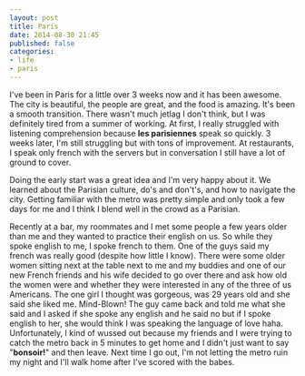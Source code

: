 ```yaml
---
layout: post
title: Paris
date: 2014-08-30 21:45
published: false
categories:
- life
- paris
---
```


I've been in Paris for a little over 3 weeks now and it has been awesome. The city is beautiful, the people are great, and the food is amazing.
It's been a smooth transition. There wasn't much jetlag I don't think, but I was definitely tired from a summer of working. At first, I really
struggled with listening comprehension because __les parisiennes__ speak so quickly. 3 weeks later, I'm still struggling but with tons of
improvement. At restaurants, I speak only french with the servers but in conversation I still have a lot of ground to cover.

Doing the early start was a great idea and I'm very happy about it. We learned about the Parisian culture, do's and don't's, and how to navigate
the city. Getting familiar with the metro was pretty simple and only took a few days for me and I think I blend well in the crowd as a Parisian.

Recently at a bar, my roommates and I met some people a few years older than me and they wanted to practice their english on us. So while they
spoke english to me, I spoke french to them. One of the guys said my french was really good (despite how little I know). There were some older
women sitting next at the table next to me and my buddies and one of our new French friends and his wife decided to go over there and ask how old
the women were and whether they were interested in any of the three of us Americans. The one girl I thought was gorgeous, was 29 years old and she said she liked me. Mind-Blown! The guy came back and told me what she said and I asked if she spoke any english and he said no but if I spoke english to her, she would think I was speaking the language of love haha. Unfortunately, I kind of wussed out because my friends and I were trying to catch the metro back in 5 minutes to get home and I didn't just want to say "__bonsoir!__" and then leave. Next time I go out, I'm not letting the metro ruin my night and I'll walk home after I've scored with the babes.
